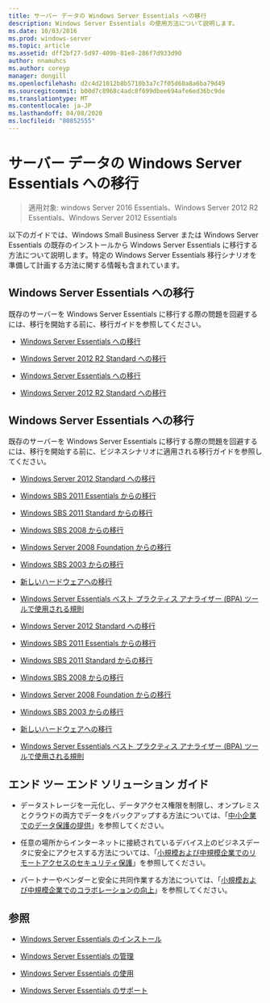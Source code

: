 ```yaml
---
title: サーバー データの Windows Server Essentials への移行
description: Windows Server Essentials の使用方法について説明します。
ms.date: 10/03/2016
ms.prod: windows-server
ms.topic: article
ms.assetid: dff2bf27-5d97-409b-81e8-286f7d933d90
author: nnamuhcs
ms.author: coreyp
manager: dongill
ms.openlocfilehash: d2c4d21012b8b5710b3a7c7f05d60a8a6ba79d49
ms.sourcegitcommit: b00d7c8968c4adc8f699dbee694afe6ed36bc9de
ms.translationtype: MT
ms.contentlocale: ja-JP
ms.lasthandoff: 04/08/2020
ms.locfileid: "80852555"
---
```

# <a name="migrate-server-data-to-windows-server-essentials"></a>サーバー データの Windows Server Essentials への移行

>適用対象: windows Server 2016 Essentials、Windows Server 2012 R2 Essentials、Windows Server 2012 Essentials

以下のガイドでは、Windows Small Business Server または Windows Server Essentials の既存のインストールから Windows Server Essentials に移行する方法について説明します。特定の Windows Server Essentials 移行シナリオを準備して計画する方法に関する情報も含まれています。  
  
## <a name="migrate-to-windows-server-essentials"></a>Windows Server Essentials への移行  
 既存のサーバーを Windows Server Essentials に移行する際の問題を回避するには、移行を開始する前に、移行ガイドを参照してください。  
  

-   [Windows Server Essentials への移行](Migrate-from-Previous-Versions-to-Windows-Server-Essentials-or-Windows-Server-Essentials-Experience.md)  
  
-   [Windows Server 2012 R2 Standard への移行](Transition-from-Windows-Server-2012-R2-Essentials-to-Windows-Server-2012-R2-Standard.md)  

-   [Windows Server Essentials への移行](../migrate/Migrate-from-Previous-Versions-to-Windows-Server-Essentials-or-Windows-Server-Essentials-Experience.md)  
  
-   [Windows Server 2012 R2 Standard への移行](../migrate/Transition-from-Windows-Server-2012-R2-Essentials-to-Windows-Server-2012-R2-Standard.md)  

  
## <a name="migrate-to-windows-server-essentials"></a>Windows Server Essentials への移行  
 既存のサーバーを Windows Server Essentials に移行する際の問題を回避するには、移行を開始する前に、ビジネスシナリオに適用される移行ガイドを参照してください。  
  

-   [Windows Server 2012 Standard への移行](Transition-from-Windows-Server-2012-Essentials-to-Windows-Server-2012-Standard.md)  
  
-   [Windows SBS 2011 Essentials からの移行](Migrate-Windows-Small-Business-Server-2011-Essentials-to-Windows-Server-Essentials.md)  
  
-   [Windows SBS 2011 Standard からの移行](Migrate-Windows-Small-Business-Server-2011-Standard-to-Windows-Server-Essentials.md)  
  
-   [Windows SBS 2008 からの移行](Migrate-Windows-Small-Business-Server-2008-to-Windows-Server-Essentials.md)  
  
-   [Windows Server 2008 Foundation からの移行](Migrate-Windows-Server-2008-Foundation-to-Windows-Server-Essentials.md)  
  
-   [Windows SBS 2003 からの移行](Migrate-Windows-Small-Business-Server-2003-to-Windows-Server-Essentials.md)  
  
-   [新しいハードウェアへの移行](Migrate-Windows-Server-Essentials-to-New-Hardware.md)  
  
-   [Windows Server Essentials ベスト プラクティス アナライザー (BPA) ツールで使用される規則](Rules-used-by-the-Windows-Server-Essentials-Best-Practices-Analyzer--BPA--Tool.md)  

-   [Windows Server 2012 Standard への移行](../migrate/Transition-from-Windows-Server-2012-Essentials-to-Windows-Server-2012-Standard.md)  
  
-   [Windows SBS 2011 Essentials からの移行](../migrate/Migrate-Windows-Small-Business-Server-2011-Essentials-to-Windows-Server-Essentials.md)  
  
-   [Windows SBS 2011 Standard からの移行](../migrate/Migrate-Windows-Small-Business-Server-2011-Standard-to-Windows-Server-Essentials.md)  
  
-   [Windows SBS 2008 からの移行](../migrate/Migrate-Windows-Small-Business-Server-2008-to-Windows-Server-Essentials.md)  
  
-   [Windows Server 2008 Foundation からの移行](../migrate/Migrate-Windows-Server-2008-Foundation-to-Windows-Server-Essentials.md)  
  
-   [Windows SBS 2003 からの移行](../migrate/Migrate-Windows-Small-Business-Server-2003-to-Windows-Server-Essentials.md)  
  
-   [新しいハードウェアへの移行](../migrate/Migrate-Windows-Server-Essentials-to-New-Hardware.md)  
  
-   [Windows Server Essentials ベスト プラクティス アナライザー (BPA) ツールで使用される規則](../migrate/Rules-used-by-the-Windows-Server-Essentials-Best-Practices-Analyzer--BPA--Tool.md)  

  
## <a name="end-to-end-solution-guides"></a>エンド ツー エンド ソリューション ガイド  
  
-    データストレージを一元化し、データアクセス権限を制限し、オンプレミスとクラウドの両方でデータをバックアップする方法については、「[中小企業でのデータ保護の提供](https://technet.microsoft.com/library/dn582043.aspx)」を参照してください。  
  
-    任意の場所からインターネットに接続されているデバイス上のビジネスデータに安全にアクセスする方法については、「[小規模および中規模企業でのリモートアクセスのセキュリティ保護](https://technet.microsoft.com/library/dn629457.aspx)」を参照してください。  
  
-    パートナーやベンダーと安全に共同作業する方法については、「[小規模および中規模企業でのコラボレーションの向上](https://technet.microsoft.com/library/dn747893.aspx)」を参照してください。  
  
## <a name="see-also"></a>参照  
  
-   [Windows Server Essentials のインストール](../install/Install-Windows-Server-Essentials.md)  
  
-   [Windows Server Essentials の管理](../manage/Manage-Windows-Server-Essentials.md)  
  
-   [Windows Server Essentials の使用](../use/Use-Windows-Server-Essentials.md)  
  
-   [Windows Server Essentials のサポート](../support/Support-Windows-Server-Essentials.md)
